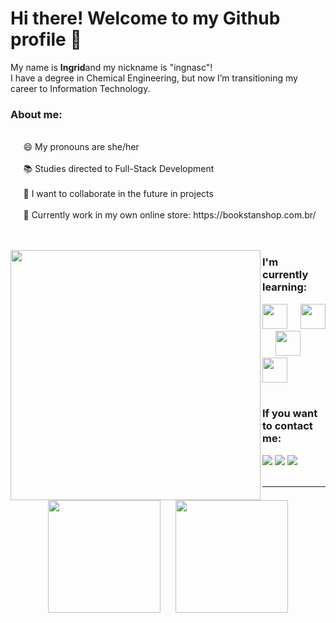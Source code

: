 # <b> Hi there! Welcome to my Github profile</b> 👋
My name is <b>Ingrid</b>and my nickname is "ingnasc"! 
<br>
I have a degree in Chemical Engineering, but now I’m transitioning my career to Information Technology. 

### About me:
<br>
⠀⠀😄 My pronouns are she/her
<br><br>
⠀⠀📚 Studies directed to Full-Stack Development
<br><br>
⠀⠀🤝 I want to collaborate in the future in projects
<br><br>
⠀⠀🔭 Currently work in my own online store: https://bookstanshop.com.br/
<br><br><br>

<img width="400px" align="left" src=https://media1.tenor.com/m/8wBCqZH60U8AAAAC/computer-cat.gif/></img>

### I'm currently learning:
<img src="https://cdn.jsdelivr.net/gh/devicons/devicon@latest/icons/javascript/javascript-original.svg" width="40" height="40"/>⠀⠀<img src="https://cdn.jsdelivr.net/gh/devicons/devicon@latest/icons/html5/html5-original.svg" width="40" height="40"/>⠀⠀<img src="https://cdn.jsdelivr.net/gh/devicons/devicon@latest/icons/css3/css3-original.svg" width="40" height="40"/>⠀⠀<img src="https://cdn.jsdelivr.net/gh/devicons/devicon@latest/icons/git/git-original.svg" width="40" height="40"/>
<br><br>

### If you want to contact me:
<div>
<a href="https://instagram.com/ingridalvesdiary" target="_blank"><img loading="lazy" src="https://img.shields.io/badge/-Instagram-%23E4405F?style=for-the-badge&logo=instagram&logoColor=white" target="_blank"></a>
<a href = "mailto:ingcnasc@gmail.com"><img loading="lazy" src="https://img.shields.io/badge/Gmail-D14836?style=for-the-badge&logo=gmail&logoColor=white" target="_blank"></a>
<a href="https://www.linkedin.com/in/ingnasc" target="_blank"><img loading="lazy" src="https://img.shields.io/badge/-LinkedIn-%230077B5?style=for-the-badge&logo=linkedin&logoColor=white" target="_blank"></a>   
</div>
<br>

---

<div>
<a href="https://github.com/ingnasc"></a>
<p align="center"><img loading="lazy" height="180em" src="https://github-readme-stats.vercel.app/api?username=ingnasc&show_icons=true&theme=great-gatsby&include_all_commits=true&count_private=true"/>⠀⠀
<img loading="lazy" height="180em" src="https://github-readme-stats.vercel.app/api/top-langs/?username=ingnasc&layout=compact&langs_count=7&theme=great-gatsby"/>
</div>
